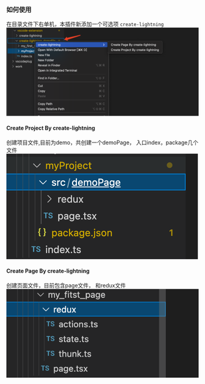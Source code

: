 ### 如何使用

在目录文件下右单机，本插件新添加一个可选项 `create-lightning`
![image](https://github.com/SRongr/img-storage/blob/master/imgs/create-lightning_demo.png?raw=true)
#### Create Project By create-lightning
创建项目文件,目前为demo，共创建一个demoPage， 入口index，package几个文件
![image](https://github.com/SRongr/img-storage/blob/master/imgs/create-lightning-createProject.png?raw=true)

#### Create Page By create-lightning

创建页面文件，目前包含page文件， 和redux文件
![image](https://github.com/SRongr/img-storage/blob/master/imgs/create-lightning-createPage.png?raw=true)
